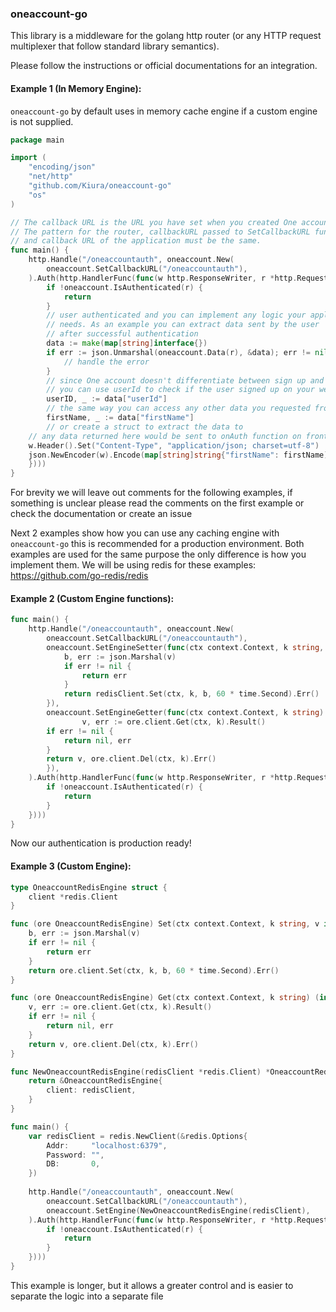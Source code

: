 ### oneaccount-go

This library is a middleware for the golang http router (or any HTTP request multiplexer that follow standard library semantics).

Please follow the instructions or official documentations for an integration.

#### Example 1 (In Memory Engine):
`oneaccount-go` by default uses in memory cache engine if a custom engine is not supplied.
```go
package main

import (
	"encoding/json"
	"net/http"
	"github.com/Kiura/oneaccount-go"
	"os"
)

// The callback URL is the URL you have set when you created One account app.
// The pattern for the router, callbackURL passed to SetCallbackURL function
// and callback URL of the application must be the same.
func main() {
    http.Handle("/oneaccountauth", oneaccount.New(
        oneaccount.SetCallbackURL("/oneaccountauth"),
    ).Auth(http.HandlerFunc(func(w http.ResponseWriter, r *http.Request) {
        if !oneaccount.IsAuthenticated(r) {
            return
        }
        // user authenticated and you can implement any logic your application 
        // needs. As an example you can extract data sent by the user 
        // after successful authentication
        data := make(map[string]interface{})
        if err := json.Unmarshal(oneaccount.Data(r), &data); err != nil {
            // handle the error
        }
        // since One account doesn't differentiate between sign up and sign in, 
        // you can use userId to check if the user signed up on your website or not
        userID, _ := data["userId"]
        // the same way you can access any other data you requested from the user:
        firstName, _ := data["firstName"]
        // or create a struct to extract the data to
	// any data returned here would be sent to onAuth function on front-end e.g.:
	w.Header().Set("Content-Type", "application/json; charset=utf-8")
	json.NewEncoder(w).Encode(map[string]string{"firstName": firstName)
    })))
}
```

For brevity we will leave out comments for the following examples, 
if something is unclear please read the comments on the first example 
or check the documentation or create an issue 

Next 2 examples show how you can use any caching engine with `oneaccount-go`
this is recommended for a production environment. Both examples are used
for the same purpose the only difference is how you implement them.
We will be using redis for these examples: https://github.com/go-redis/redis

#### Example 2 (Custom Engine functions):
```go
func main() {
    http.Handle("/oneaccountauth", oneaccount.New(
        oneaccount.SetCallbackURL("/oneaccountauth"),
        oneaccount.SetEngineSetter(func(ctx context.Context, k string, v interface{}) error {
            b, err := json.Marshal(v)
            if err != nil {
                return err
            }
            return redisClient.Set(ctx, k, b, 60 * time.Second).Err()
        }),
        oneaccount.SetEngineGetter(func(ctx context.Context, k string) (interface{}, error) {
            	v, err := ore.client.Get(ctx, k).Result()
		if err != nil {
			return nil, err
		}
		return v, ore.client.Del(ctx, k).Err()
        }),
    ).Auth(http.HandlerFunc(func(w http.ResponseWriter, r *http.Request) {
        if !oneaccount.IsAuthenticated(r) {
            return
        }
    })))
}
```
Now our authentication is production ready!

#### Example 3 (Custom Engine):
```go
type OneaccountRedisEngine struct {
	client *redis.Client
}

func (ore OneaccountRedisEngine) Set(ctx context.Context, k string, v interface{}) error {
	b, err := json.Marshal(v)
	if err != nil {
		return err
	}
	return ore.client.Set(ctx, k, b, 60 * time.Second).Err()
}

func (ore OneaccountRedisEngine) Get(ctx context.Context, k string) (interface{}, error) {
	v, err := ore.client.Get(ctx, k).Result()
	if err != nil {
		return nil, err
	}
	return v, ore.client.Del(ctx, k).Err()
}

func NewOneaccountRedisEngine(redisClient *redis.Client) *OneaccountRedisEngine {
	return &OneaccountRedisEngine{
		client: redisClient,
	}
}

func main() {
    var redisClient = redis.NewClient(&redis.Options{
        Addr:     "localhost:6379",
        Password: "",
        DB:       0,
    })
    
    http.Handle("/oneaccountauth", oneaccount.New(
        oneaccount.SetCallbackURL("/oneaccountauth"),
        oneaccount.SetEngine(NewOneaccountRedisEngine(redisClient),
    ).Auth(http.HandlerFunc(func(w http.ResponseWriter, r *http.Request) {
        if !oneaccount.IsAuthenticated(r) {
            return
        }
    })))
}
```

This example is longer, but it allows a greater control 
and is easier to separate the logic into a separate file
